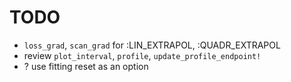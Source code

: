 # TODO

- `loss_grad`, `scan_grad` for  :LIN_EXTRAPOL, :QUADR_EXTRAPOL
- review `plot_interval`, `profile`, `update_profile_endpoint!`
- ? use fitting reset as an option
